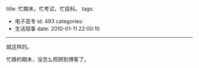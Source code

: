 title: 忙期末，忙考试，忙挂科。
tags:
  - 电子高专
id: 493
categories:
  - 生活琐事
date: 2010-01-11 22:00:10
---

就这样的。

忙碌的期末，没怎么照顾到博客了。
